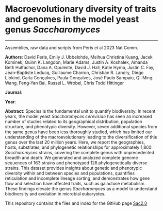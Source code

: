 # Macroevolutionary diversity of traits and genomes in the model yeast genus *Saccharomyces*
***

Assemblies, raw data and scripts from Peris et al 2023 Nat Comm.

**Authors**: David Peris, Emily J. Ubbelohde, Meihua Christina Kuang, Jacek Kominek, Quinn K. Langdon, Marie Adams, Justin A. Koshalek, Amanda Beth Hulfachor, Dana A. Opulente, David J. Hall, Katie Hyma, Justin C. Fay, Jean-Baptiste Leducq, Guillaume Charron, Christian R. Landry, Diego Libkind, Carla Gonçalves, Paula Gonçalves, José Paulo Sampaio, Qi-Ming Wang, Feng-Yan Bai, Russel L. Wrobel, Chris Todd Hittinger

**Journal**:

**Year**:

**Abstract**: Species is the fundamental unit to quantify biodiversity. In recent years, the model yeast *Saccharomyces cerevisiae* has seen an increased number of studies related to its geographical distribution, population structure, and phenotypic diversity. However, seven additional species from the same genus have been less thoroughly studied, which has limited our understanding of the macroevolutionary leading to the diversification of this genus over the last 20 million years. Here, we report the geographies, hosts, substrates, and phylogenetic relationships for approximately 1,800 *Saccharomyces* strains, covering the complete genus with unprecedented breadth and depth. We generated and analyzed complete genome sequences of 163 strains and phenotyped 128 phylogenetically diverse strains. This dataset provides insights about genetic and phenotypic diversity within and between species and populations, quantifies reticulation and incomplete lineage sorting, and demonstrates how gene flow and selection have affected traits, such as galactose metabolism. These findings elevate the genus *Saccharomyces* as a model to understand biodiversity and evolution in microbial eukaryotes.

This repository contains the files and index for the GitHub page [Sac2.0](http://bit.ly/2orfKyT "Sac2.0")
